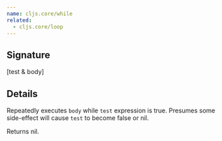 ```yaml
---
name: cljs.core/while
related:
  - cljs.core/loop
---
```


## Signature
[test & body]


## Details

Repeatedly executes `body` while `test` expression is true. Presumes some
side-effect will cause `test` to become false or nil.

Returns nil.
